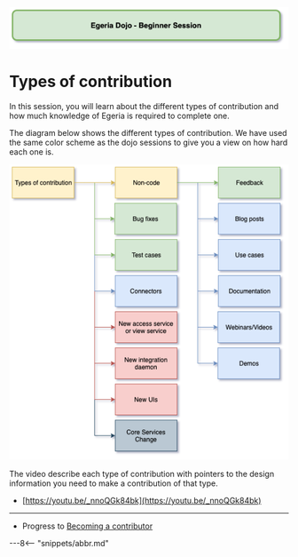 <!-- SPDX-License-Identifier: CC-BY-4.0 -->
<!-- Copyright Contributors to the ODPi Egeria project 2020. -->

![Green - Beginner sessions](egeria-dojo-session-coding-green-beginner-session.png)

# Types of contribution

In this session, you will learn about the different types of contribution and how much knowledge of
Egeria is required to complete one.

The diagram below shows the different types of contribution.  We have used the
same color scheme as the dojo sessions to give you a view on how hard each one is.

![Types of Contribution](egeria-dojo-day-2-4-types-of-contribution.png)

The video describe each type of contribution with pointers to the design information you need
to make a contribution of that type.

* [https://youtu.be/_nnoQGk84bk](https://youtu.be/_nnoQGk84bk)



----
* Progress to [Becoming a contributor](egeria-dojo-day-2-5-becoming-a-contributor.md)


---8<-- "snippets/abbr.md"
